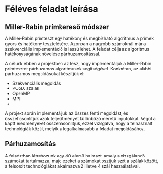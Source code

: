 # Féléves feladat leírása
## Miller-Rabin prímkereső módszer
A Miller-Rabin prímteszt egy hatékony és megbízható algoritmus a prímek gyors és hatékony tesztelésére. Azonban a nagyobb számoknál már a szekvenciális implementáció is lassú lehet. A feladat célja az algoritmus hatékonyságának növelése párhuzamosítással.

A célunk ebben a projektben az lesz, hogy implementáljuk a Miller-Rabin prímtesztet párhuzamos algoritmusok segítségével. Konkrétan, az alábbi párhuzamos megoldásokat készítjük el:

* Szekvenciális megoldás
* POSIX szálak
* OpenMP
* MPI
* 
A projekt során implementáljuk az összes fenti megoldást, és összehasonlítjuk azok teljesítményét különböző méretű inputokkal. Végül a kaptt eredményeket összehasonlítjuk, ezzel vizsgálva, hogy a felhasznált technológiák közül, melyik a legalkalmasabb a feladat megoldásához.

## Párhuzamosítás

A feladatban létrehozunk egy 40 elemű halmazt, amely a vizsgálandó számokat tartalmazza, majd ezeket a számokat osztjuk szét a szálak között, a felsorolt technológiákat alkalmazva 2 illetve 4 szál használatával.
